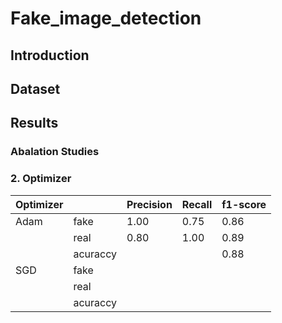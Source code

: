 # Fake_image_detection
## Introduction
## Dataset
## Results
### Abalation Studies
<!-- ### 1. Data Augmentation -->
### 2. Optimizer
              

| Optimizer |        | Precision | Recall | f1-score |  
|-----------|--------|-----------|--------|----------|
|Adam       |fake    |       1.00|    0.75|      0.86|
|           |real    |       0.80|    1.00|      0.89|
|           |acuraccy|           |        |      0.88|
|SGD        |fake    |           |        |          |
|           |real    |           |        |          |       
|           |acuraccy|           |        |          |

